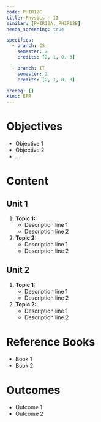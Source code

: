 ```yaml
---
code: PHIR12C
title: Physics - II
similar: [PHIR12A, PHIR12B]
needs_screening: true

specifics:
  - branch: CS
    semester: 2
    credits: [2, 1, 0, 3]

  - branch: IT
    semester: 2
    credits: [2, 1, 0, 3]

prereq: []
kind: EPR
---
```


# Objectives

- Objective 1
- Objective 2
- ...

# Content

## Unit 1

1. **Topic 1:**
   - Description line 1
   - Description line 2
2. **Topic 2:**
   - Description line 1
   - Description line 2

## Unit 2

1. **Topic 1:**
   - Description line 1
   - Description line 2
2. **Topic 2:**
   - Description line 1
   - Description line 2

# Reference Books

- Book 1
- Book 2

# Outcomes

- Outcome 1
- Outcome 2
